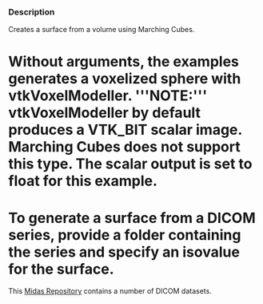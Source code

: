 ### Description
Creates a surface from a volume using Marching Cubes.

# Without arguments, the examples generates a voxelized  sphere with vtkVoxelModeller. '''NOTE:''' vtkVoxelModeller by default produces a VTK_BIT scalar image. Marching Cubes does not support this type. The scalar output is set to float for this example.
# To generate a surface from a DICOM series, provide a folder containing the series and specify an isovalue for the surface.

This [Midas Repository](http://placid.nlm.nih.gov/community/21) contains a number of DICOM datasets.
